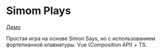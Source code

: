 # Simom Plays

[Демо](https://pet-simon-plays.onrender.com/)

Простая игра на основе Simon Says, но с использованием фортепианной клавиатуры.
Vue (Composition API) + TS.
